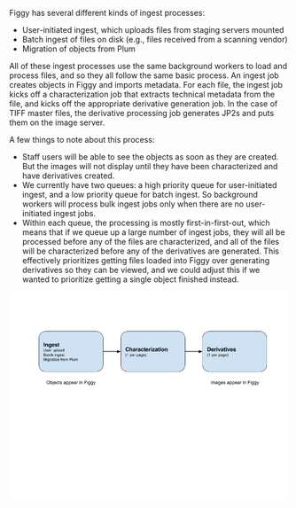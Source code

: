 Figgy has several different kinds of ingest processes:
* User-initiated ingest, which uploads files from staging servers mounted
* Batch ingest of files on disk (e.g., files received from a scanning vendor)
* Migration of objects from Plum

All of these ingest processes use the same background workers to load and process files, and so they all follow the same basic process.  An ingest job creates objects in Figgy and imports metadata.  For each file, the ingest job kicks off a characterization job that extracts technical metadata from the file, and kicks off the appropriate derivative generation job.  In the case of TIFF master files, the derivative processing job generates JP2s and puts them on the image server.

A few things to note about this process:
* Staff users will be able to see the objects as soon as they are created.  But the images will not display until they have been characterized and have derivatives created.
* We currently have two queues: a high priority queue for user-initiated ingest, and a low priority queue for batch ingest.  So background workers will process bulk ingest jobs only when there are no user-initiated ingest jobs.
* Within each queue, the processing is mostly first-in-first-out, which means that if we queue up a large number of ingest jobs, they will all be processed before any of the files are characterized, and all of the files will be characterized before any of the derivatives are generated.  This effectively prioritizes getting files loaded into Figgy over generating derivatives so they can be viewed, and we could adjust this if we wanted to prioritize getting a single object finished instead.

![ingest process diagram](images/ingest-process.png)